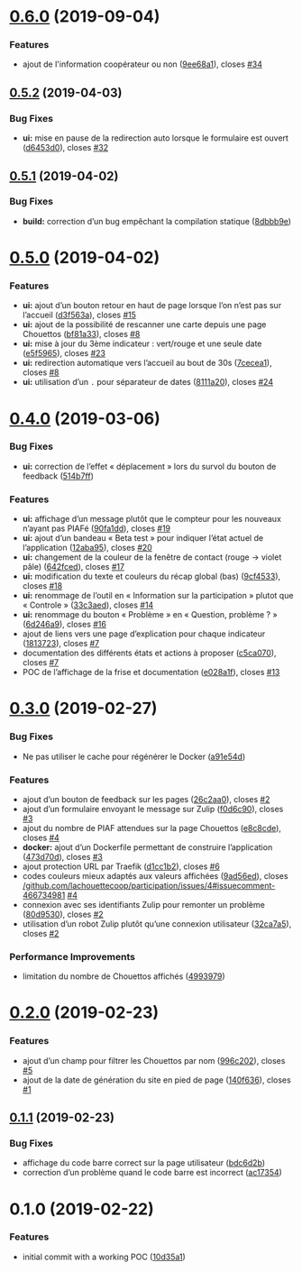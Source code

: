 # [0.6.0](https://github.com/lachouettecoop/participation/compare/0.5.2...0.6.0) (2019-09-04)


### Features

* ajout de l'information coopérateur ou non ([9ee68a1](https://github.com/lachouettecoop/participation/commit/9ee68a1)), closes [#34](https://github.com/lachouettecoop/participation/issues/34)



## [0.5.2](https://github.com/lachouettecoop/participation/compare/0.5.1...0.5.2) (2019-04-03)


### Bug Fixes

* **ui:** mise en pause de la redirection auto lorsque le formulaire est ouvert ([d6453d0](https://github.com/lachouettecoop/participation/commit/d6453d0)), closes [#32](https://github.com/lachouettecoop/participation/issues/32)



## [0.5.1](https://github.com/lachouettecoop/participation/compare/0.5.0...0.5.1) (2019-04-02)


### Bug Fixes

* **build:** correction d’un bug empêchant la compilation statique ([8dbbb9e](https://github.com/lachouettecoop/participation/commit/8dbbb9e))



# [0.5.0](https://github.com/lachouettecoop/participation/compare/0.4.0...0.5.0) (2019-04-02)


### Features

* **ui:** ajout d’un bouton retour en haut de page lorsque l’on n’est pas sur l’accueil ([d3f563a](https://github.com/lachouettecoop/participation/commit/d3f563a)), closes [#15](https://github.com/lachouettecoop/participation/issues/15)
* **ui:** ajout de la possibilité de rescanner une carte depuis une page Chouettos ([bf81a33](https://github.com/lachouettecoop/participation/commit/bf81a33)), closes [#8](https://github.com/lachouettecoop/participation/issues/8)
* **ui:** mise à jour du 3ème indicateur : vert/rouge et une seule date ([e5f5965](https://github.com/lachouettecoop/participation/commit/e5f5965)), closes [#23](https://github.com/lachouettecoop/participation/issues/23)
* **ui:** redirection automatique vers l’accueil au bout de 30s ([7cecea1](https://github.com/lachouettecoop/participation/commit/7cecea1)), closes [#8](https://github.com/lachouettecoop/participation/issues/8)
* **ui:** utilisation d’un `.` pour séparateur de dates ([8111a20](https://github.com/lachouettecoop/participation/commit/8111a20)), closes [#24](https://github.com/lachouettecoop/participation/issues/24)



# [0.4.0](https://github.com/lachouettecoop/participation/compare/0.3.0...0.4.0) (2019-03-06)


### Bug Fixes

* **ui:** correction de l’effet « déplacement » lors du survol du bouton de feedback ([514b7ff](https://github.com/lachouettecoop/participation/commit/514b7ff))


### Features

* **ui:** affichage d’un message plutôt que le compteur pour les nouveaux n’ayant pas PIAFé ([90fa1dd](https://github.com/lachouettecoop/participation/commit/90fa1dd)), closes [#19](https://github.com/lachouettecoop/participation/issues/19)
* **ui:** ajout d’un bandeau « Beta test » pour indiquer l’état actuel de l’application ([12aba95](https://github.com/lachouettecoop/participation/commit/12aba95)), closes [#20](https://github.com/lachouettecoop/participation/issues/20)
* **ui:** changement de la couleur de la fenêtre de contact (rouge -> violet pâle) ([642fced](https://github.com/lachouettecoop/participation/commit/642fced)), closes [#17](https://github.com/lachouettecoop/participation/issues/17)
* **ui:** modification du texte et couleurs du récap global (bas) ([9cf4533](https://github.com/lachouettecoop/participation/commit/9cf4533)), closes [#18](https://github.com/lachouettecoop/participation/issues/18)
* **ui:** renommage de l’outil en « Information sur la participation » plutot que « Controle » ([33c3aed](https://github.com/lachouettecoop/participation/commit/33c3aed)), closes [#14](https://github.com/lachouettecoop/participation/issues/14)
* **ui:** renommage du bouton « Problème » en « Question, problème ? » ([6d246a9](https://github.com/lachouettecoop/participation/commit/6d246a9)), closes [#16](https://github.com/lachouettecoop/participation/issues/16)
* ajout de liens vers une page d’explication pour chaque indicateur ([1813723](https://github.com/lachouettecoop/participation/commit/1813723)), closes [#7](https://github.com/lachouettecoop/participation/issues/7)
* documentation des différents états et actions à proposer ([c5ca070](https://github.com/lachouettecoop/participation/commit/c5ca070)), closes [#7](https://github.com/lachouettecoop/participation/issues/7)
* POC de l’affichage de la frise et documentation ([e028a1f](https://github.com/lachouettecoop/participation/commit/e028a1f)), closes [#13](https://github.com/lachouettecoop/participation/issues/13)



# [0.3.0](https://github.com/lachouettecoop/participation/compare/0.2.0...0.3.0) (2019-02-27)


### Bug Fixes

* Ne pas utiliser le cache pour régénérer le Docker ([a91e54d](https://github.com/lachouettecoop/participation/commit/a91e54d))


### Features

* ajout d’un bouton de feedback sur les pages ([26c2aa0](https://github.com/lachouettecoop/participation/commit/26c2aa0)), closes [#2](https://github.com/lachouettecoop/participation/issues/2)
* ajout d’un formulaire envoyant le message sur Zulip ([f0d6c90](https://github.com/lachouettecoop/participation/commit/f0d6c90)), closes [#3](https://github.com/lachouettecoop/participation/issues/3)
* ajout du nombre de PIAF attendues sur la page Chouettos ([e8c8cde](https://github.com/lachouettecoop/participation/commit/e8c8cde)), closes [#4](https://github.com/lachouettecoop/participation/issues/4)
* **docker:** ajout d’un Dockerfile permettant de construire l’application ([473d70d](https://github.com/lachouettecoop/participation/commit/473d70d)), closes [#3](https://github.com/lachouettecoop/participation/issues/3)
* ajout protection URL par Traefik ([d1cc1b2](https://github.com/lachouettecoop/participation/commit/d1cc1b2)), closes [#6](https://github.com/lachouettecoop/participation/issues/6)
* codes couleurs mieux adaptés aux valeurs affichées ([9ad56ed](https://github.com/lachouettecoop/participation/commit/9ad56ed)), closes [/github.com/lachouettecoop/participation/issues/4#issuecomment-466734981](https://github.com//github.com/lachouettecoop/participation/issues/4/issues/issuecomment-466734981) [#4](https://github.com/lachouettecoop/participation/issues/4)
* connexion avec ses identifiants Zulip pour remonter un problème ([80d9530](https://github.com/lachouettecoop/participation/commit/80d9530)), closes [#2](https://github.com/lachouettecoop/participation/issues/2)
* utilisation d’un robot Zulip plutôt qu’une connexion utilisateur ([32ca7a5](https://github.com/lachouettecoop/participation/commit/32ca7a5)), closes [#2](https://github.com/lachouettecoop/participation/issues/2)


### Performance Improvements

* limitation du nombre de Chouettos affichés ([4993979](https://github.com/lachouettecoop/participation/commit/4993979))



# [0.2.0](https://github.com/lachouettecoop/participation/compare/0.1.1...0.2.0) (2019-02-23)


### Features

* ajout d’un champ pour filtrer les Chouettos par nom ([996c202](https://github.com/lachouettecoop/participation/commit/996c202)), closes [#5](https://github.com/lachouettecoop/participation/issues/5)
* ajout de la date de génération du site en pied de page ([140f636](https://github.com/lachouettecoop/participation/commit/140f636)), closes [#1](https://github.com/lachouettecoop/participation/issues/1)



## [0.1.1](https://github.com/lachouettecoop/participation/compare/0.1.0...0.1.1) (2019-02-23)


### Bug Fixes

* affichage du code barre correct sur la page utilisateur ([bdc6d2b](https://github.com/lachouettecoop/participation/commit/bdc6d2b))
* correction d’un problème quand le code barre est incorrect ([ac17354](https://github.com/lachouettecoop/participation/commit/ac17354))



# 0.1.0 (2019-02-22)


### Features

* initial commit with a working POC ([10d35a1](https://github.com/lachouettecoop/participation/commit/10d35a1))



